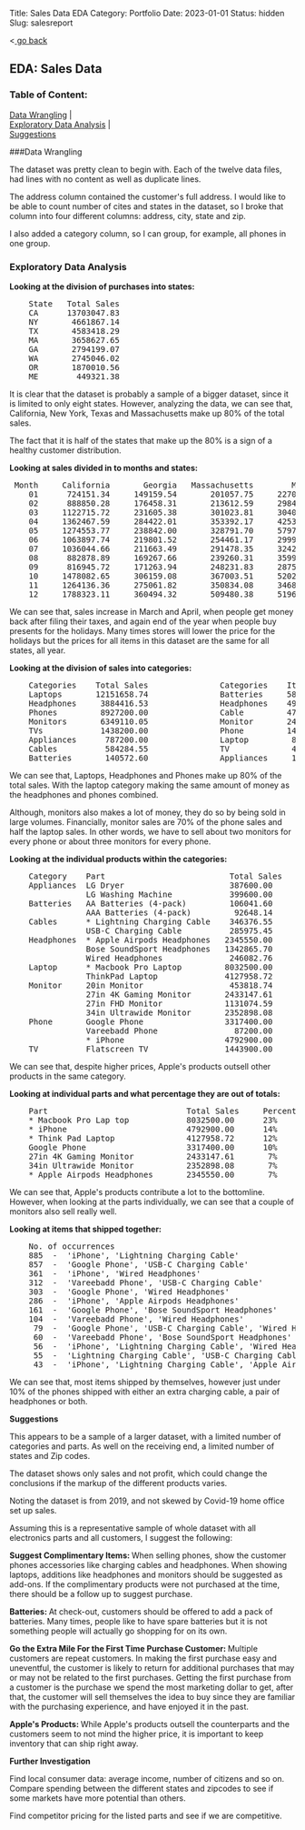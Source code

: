 Title: Sales Data EDA
Category: Portfolio
Date: 2023-01-01
Status: hidden
Slug: salesreport



<<a href="python-development.html"> go back</a>

## EDA: Sales Data

### Table of Content: 
<a href = "#data-wrangling">Data Wrangling</a>   |   
<a href = "#exploratory-data-analysis">Exploratory Data Analysis</a>   |   
<a href = "#conclusions-and-suggestions">Suggestions</a>          


###Data Wrangling

The dataset was pretty clean to begin with. Each of the twelve data files, had 
                        lines with no content as well as duplicate lines.

The address column contained the customer's full address. I would like to be 
                        able to count number of cites and states in the dataset, so I broke that column 
                        into four different columns: address, city, state and zip.

I also added a category column, so I can group, for example, all phones in one
                        group.

### Exploratory Data Analysis

**Looking at the division of purchases into states:**
                
<pre>
    State   Total Sales
    CA      13703047.83
    NY       4661867.14
    TX       4583418.29
    MA       3658627.65
    GA       2794199.07
    WA       2745046.02
    OR       1870010.56
    ME        449321.38
</pre>

It is clear that the dataset is probably a sample of a bigger dataset, since 
                        it is limited to only eight states. However, analyzing the data, we can see 
                        that, California, New York, Texas and Massachusetts make up 80% of the total 
                        sales.

The fact that it is half of the states that make up the 80% is a sign of a 
                        healthy customer distribution.

**Looking at sales divided in to months and states:**

<pre>
 Month     California       Georgia   Massachusetts        Maine      New York        Oregon         Texas    Washington
    01      724151.34     149159.54       201057.75     22708.80     259829.34      92276.76     231537.58     140692.05
    02      888850.28     176458.31       213612.59     29845.49     305372.26     119594.38     295014.52     171330.25
    03     1122715.72     231605.38       301023.81     30406.30     367226.31     156541.73     376765.28     218688.82
    04     1362467.59     284422.01       353392.17     42536.49     449314.88     197441.63     423919.13     275724.08
    05     1274553.77     238842.00       328791.70     57978.76     436120.42     173729.25     428961.83     211638.50
    06     1063897.74     219801.52       254461.17     29998.43     323886.60     139462.03     330931.09     213841.57
    07     1036044.66     211663.49       291478.35     32421.14     355698.16     143994.49     362650.10     212510.93
    08      882878.89     169267.66       239260.31     35996.60     302401.53     116716.19     305227.09     189335.10
    09      816945.72     171263.94       248231.83     28759.56     300401.88     103796.93     268696.56     156369.27
    10     1478082.65     306159.08       367003.51     52022.52     486950.57     201766.39     525951.82     316841.32
    11     1264136.36     275061.82       350834.08     34681.22     428156.34     173195.72     419741.33     252068.18
    12     1788323.11     360494.32       509480.38     51966.07     646508.85     251495.06     614021.96     386005.95
</pre>

We can see that, sales increase in March and April, when people get money back after filing 
                            their taxes, and again end of the year when people buy presents for the holidays. Many 
                            times stores will lower the price for the holidays but the prices for all items in this 
                            dataset are the same for all states, all year.

**Looking at the division of sales into categories:**

<pre>
    Categories    Total Sales               Categories    Items Sold                 
    Laptops       12151658.74               Batteries     5860        
    Headphones     3884416.53               Headphones    4959
    Phones         8927200.00               Cable         4710 
    Monitors       6349110.05               Monitor       2409
    TVs            1438200.00               Phone         1444
    Appliances      787200.00               Laptop         885
    Cables          584284.55               TV             481
    Batteries       140572.60               Appliances     131 
</pre>

We can see that, Laptops, Headphones and Phones make up 80% of the total 
                        sales. With the laptop category making the same amount of money as the 
                    headphones and phones combined.

Although, monitors also makes a lot of money, they do so by being sold in 
                        large volumes. Financially, monitor sales are 70% of the phone sales and 
                        half the laptop sales. In other words, we have to sell about two monitors 
                        for every phone or about three monitors for every phone.

**Looking at the individual products within the categories:**

<pre>
    Category    Part                          Total Sales
    Appliances  LG Dryer                      387600.00
                LG Washing Machine            399600.00
    Batteries   AA Batteries (4-pack)         106041.60
                AAA Batteries (4-pack)         92648.14
    Cables      * Lightning Charging Cable    346376.55
                USB-C Charging Cable          285975.45
    Headphones  * Apple Airpods Headphones   2345550.00
                Bose SoundSport Headphones   1342865.70
                Wired Headphones              246082.76
    Laptop      * Macbook Pro Laptop         8032500.00
                ThinkPad Laptop              4127958.72
    Monitor     20in Monitor                  453818.74
                27in 4K Gaming Monitor       2433147.61
                27in FHD Monitor             1131074.59
                34in Ultrawide Monitor       2352898.08
    Phone       Google Phone                 3317400.00
                Vareebadd Phone                87200.00
                * iPhone                     4792900.00
    TV          Flatscreen TV                1443900.00
</pre>

We can see that, despite higher prices, Apple's products outsell other products in the same category.</p>
                
**Looking at individual parts and what percentage they are out of totals:**

<pre>
    Part                             Total Sales     Percentage                    
    * Macbook Pro Lap top            8032500.00      23%
    * iPhone                         4792900.00      14%
    * Think Pad Laptop               4127958.72      12%
    Google Phone                     3317400.00      10%
    27in 4K Gaming Monitor           2433147.61       7%
    34in Ultrawide Monitor           2352898.08       7%
    * Apple Airpods Headphones       2345550.00       7%
</pre>

We can see that, Apple's products contribute a lot to the bottomline. However, when looking at
                    the parts individually, we can see that a couple of monitors also sell really well.

**Looking at items that shipped together:**

<pre>
    No. of occurrences
    885  -  'iPhone', 'Lightning Charging Cable'
    857  -  'Google Phone', 'USB-C Charging Cable'
    361  -  'iPhone', 'Wired Headphones'
    312  -  'Vareebadd Phone', 'USB-C Charging Cable'
    303  -  'Google Phone', 'Wired Headphones'
    286  -  'iPhone', 'Apple Airpods Headphones'
    161  -  'Google Phone', 'Bose SoundSport Headphones'
    104  -  'Vareebadd Phone', 'Wired Headphones'
     79  -  'Google Phone', 'USB-C Charging Cable', 'Wired Headphones'
     60  -  'Vareebadd Phone', 'Bose SoundSport Headphones'
     56  -  'iPhone', 'Lightning Charging Cable', 'Wired Headphones'
     55  -  'Lightning Charging Cable', 'USB-C Charging Cable'
     43  -  'iPhone', 'Lightning Charging Cable', 'Apple Airpods Headphones'
</pre>

We can see that, most items shipped by themselves, however just under 10% 
                        of the phones shipped with either an extra charging cable, a
                        pair of headphones or both.

**Suggestions**

This appears to be a sample of a larger 
                        dataset, with a limited number of categories 
                        and parts. As well on the receiving end, a limited
                        number of states and Zip codes. 

The dataset shows only sales and not profit, which 
                        could change the conclusions if the markup of the 
                        different products varies.

Noting the dataset is from 2019, and not skewed by
                        Covid-19 home office set up sales.

Assuming this is a representative sample of whole dataset with all electronics parts and all customers, I suggest the following:

<b>Suggest Complimentary Items: </b>When selling phones, show the 
                        customer phones accessories like charging cables and headphones. 
                        When showing laptops, additions like headphones and monitors should 
                        be suggested as add-ons. If the complimentary products were not
                        purchased at the time, there should be a follow up to suggest purchase.    

<b>Batteries: </b>At check-out, customers should 
                        be offered to add a pack of batteries. Many times, people like
                        to have spare batteries but it is not something people will actually
                        go shopping for on its own.

<b>Go the Extra Mile For the First Time Purchase Customer: </b>Multiple customers 
                        are repeat customers. In making the first
                        purchase easy and uneventful, the customer is likely to return for additional
                        purchases that may or may not be related to the first purchases. Getting the first 
                        purchase from a customer is the purchase we spend the most marketing dollar
                        to get, after that, the customer will sell themselves the idea to buy since they 
                        are familiar with the purchasing experience, and have enjoyed it in the past.

<b>Apple's Products: </b>While Apple's products outsell the counterparts and 
                        the customers seem to not mind the higher price, it is important to keep inventory
                        that can ship right away.

**Further Investigation**

Find local consumer data: average income, number of citizens and so on.
                            Compare spending between the different states and zipcodes to see if 
                            some markets have more potential than others.

Find competitor pricing for the listed parts and see if we are competitive.